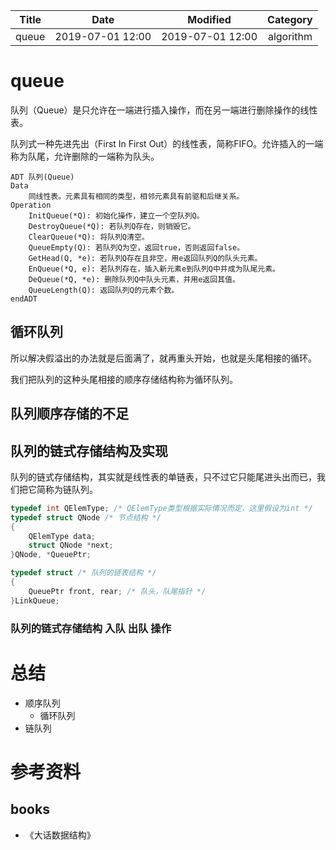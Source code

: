 | Title                | Date             | Modified         | Category          |
|:--------------------:|:----------------:|:----------------:|:-----------------:|
| queue            | 2019-07-01 12:00 | 2019-07-01 12:00 | algorithm         |



# queue


队列（Queue）是只允许在一端进行插入操作，而在另一端进行删除操作的线性表。

队列式一种先进先出（First In First Out）的线性表，简称FIFO。允许插入的一端称为队尾，允许删除的一端称为队头。




```
ADT 队列(Queue)
Data
    同线性表。元素具有相同的类型，相邻元素具有前驱和后继关系。
Operation
    InitQueue(*Q): 初始化操作，建立一个空队列Q。
    DestroyQueue(*Q): 若队列Q存在，则销毁它。
    ClearQueue(*Q): 将队列Q清空。
    QueueEmpty(Q): 若队列Q为空，返回true，否则返回false。
    GetHead(Q, *e): 若队列Q存在且非空，用e返回队列Q的队头元素。
    EnQueue(*Q, e): 若队列存在，插入新元素e到队列Q中并成为队尾元素。
    DeQueue(*Q, *e): 删除队列Q中队头元素，并用e返回其值。
    QueueLength(Q): 返回队列Q的元素个数。
endADT

```

## 循环队列

所以解决假溢出的办法就是后面满了，就再重头开始，也就是头尾相接的循环。

我们把队列的这种头尾相接的顺序存储结构称为循环队列。


## 队列顺序存储的不足


## 队列的链式存储结构及实现

队列的链式存储结构，其实就是线性表的单链表，只不过它只能尾进头出而已，我们把它简称为链队列。


```C
typedef int QElemType; /* QElemType类型根据实际情况而定，这里假设为int */
typedef struct QNode /* 节点结构 */
{
    QElemType data;
    struct QNode *next;
}QNode, *QueuePtr;

typedef struct /* 队列的链表结构 */
{
    QueuePtr front, rear; /* 队头，队尾指针 */
}LinkQueue;

```

### 队列的链式存储结构 入队 出队 操作


# 总结

- 顺序队列
    - 循环队列
- 链队列



# 参考资料
## books
- 《大话数据结构》